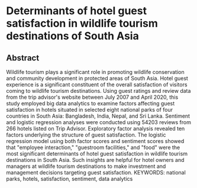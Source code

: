# Determinants of hotel guest satisfaction in wildlife tourism destinations of South Asia 
## Abstract
Wildlife tourism plays a significant role in promoting wildlife conservation and community development in protected areas of South Asia. Hotel guest experience is a significant constituent of the overall satisfaction of visitors coming to wildlife tourism destinations. Using guest ratings and review data from the trip advisor's website between July 2007 and April 2020, this study employed big data analytics to examine factors affecting guest satisfaction in hotels situated in selected eight national parks of four countries in South Asia: Bangladesh, India, Nepal, and Sri Lanka. Sentiment and logistic regression analyses were conducted using 54203 reviews from 266 hotels listed on Trip Advisor. Exploratory factor analysis revealed ten factors underlying the structure of guest satisfaction. The logistic regression model using both factor scores and sentiment scores showed that "employee interaction," "guestroom facilities," and "food" were the most significant determinants of hotel guest satisfaction in wildlife tourism destinations in South Asia. Such insights are helpful for hotel owners and managers at wildlife tourism destinations to make investment and management decisions targeting guest satisfaction. 
KEYWORDS: national parks, hotels, satisfaction, sentiment, data analytics
